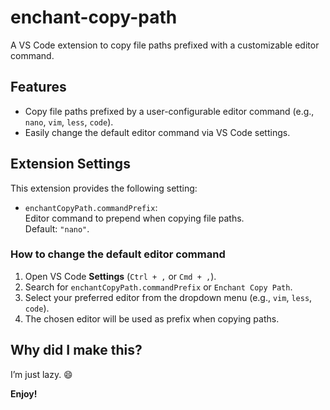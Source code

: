 # enchant-copy-path

A VS Code extension to copy file paths prefixed with a customizable editor command.

## Features

- Copy file paths prefixed by a user-configurable editor command (e.g., `nano`, `vim`, `less`, `code`).
- Easily change the default editor command via VS Code settings.

## Extension Settings

This extension provides the following setting:

- `enchantCopyPath.commandPrefix`:  
  Editor command to prepend when copying file paths.  
  Default: `"nano"`.

### How to change the default editor command

1. Open VS Code **Settings** (`Ctrl + ,` or `Cmd + ,`).  
2. Search for `enchantCopyPath.commandPrefix` or `Enchant Copy Path`.  
3. Select your preferred editor from the dropdown menu (e.g., `vim`, `less`, `code`).  
4. The chosen editor will be used as prefix when copying paths.

## Why did I make this?

I’m just lazy. 😄

**Enjoy!**